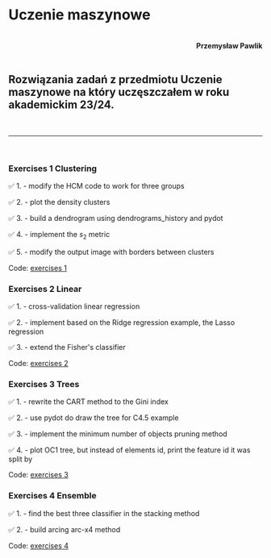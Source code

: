# **Uczenie maszynowe**
<br>
<div style="text-align: right"><b>Przemysław Pawlik</b></div>
<br>

## Rozwiązania zadań z przedmiotu Uczenie maszynowe na który uczęszczałem w roku akademickim 23/24.
<br>

----------
<br>

### Exercises 1 Clustering

✅ 1. - modify the HCM code to work for three groups

✅ 2. - plot the density clusters

✅ 3. - build a dendrogram using dendrograms_history and pydot

✅ 4. - implement the $s_2$ metric

✅ 5. - modify the output image with borders between clusters

Code: [exercises 1](047Clustering_Exercises.ipynb)

### Exercises 2 Linear

✅ 1. - cross-validation linear regression

✅ 2. - implement based on the Ridge regression example, the Lasso regression

✅ 3. - extend the Fisher's classifier

Code: [exercises 2](025_Exercises.ipynb)

### Exercises 3 Trees

✅ 1. - rewrite the CART method to the Gini index

✅ 2. - use pydot do draw the tree for C4.5 example

✅ 3. - implement the minimum number of objects pruning method

✅ 4. - plot OC1 tree, but instead of elements id, print the feature id it was split by

Code: [exercises 3](055Decision_trees_Exercises.ipynb)

### Exercises 4 Ensemble

✅ 1. - find the best three classifier in the stacking method

✅ 2. - build arcing arc-x4 method

Code: [exercises 4](075Ensemble_Exercises.ipynb)